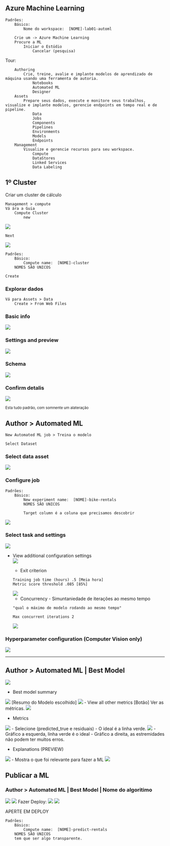 ## Azure Machine Learning

~~~
Padrões:
    Básico:
        Nome do workspace:  [NOME]-lab01-automl
~~~

~~~
    Crie um -> Azure Machine Learning
    Procure a ML
        Iniciar o Estúdio
            Cancelar (pesquisa)
~~~

Tour: 
~~~
    Authoring
        Crie, treine, avalie e implante modelos de aprendizado de máquina usando uma ferramenta de autoria.
            Notebooks
            Automated ML
            Designer
    Assets
        Prepare seus dados, execute e monitore seus trabalhos, visualize e implante modelos, gerencie endpoints em tempo real e de pipeline.
            Data
            Jobs
            Components
            Pipelines
            Environments
            Models
            Endpoints
    Management
        Visualize e gerencie recursos para seu workspace.
            Compute
            DataStores
            Linked Services
            Data Labeling
~~~

## 1º Cluster

Criar um cluster de cálculo

~~~
Management > compute
Vá ára a Guia
    Compute Cluster
        new
~~~
<img src="IMGS/conf1.png">

~~~
Next
~~~
<img src="IMGS/conf2.png">

~~~
Padrões:
    Básico:
        Compute name:  [NOME]-cluster
    NOMES SÃO UNICOS
~~~

~~~
Create
~~~

### Explorar dados

~~~
Vá para Assets > Data
    Create > From Web Files
~~~

### Basic info

<img src="IMGS/dataset1.png">

### Settings and preview

<img src="IMGS/dataset2.png">

### Schema

<img src="IMGS/dataset3.png">

### Confirm detalis

<img src="IMGS/dataset4.png">

<sub>Esta tudo padrão, com somnente um alateração</sub>

## Author > Automated ML

~~~
New Automated ML job > Treina o modelo

Select Dataset
~~~

### Select data asset

<img src="IMGS/automatedml1.png">


### Configure job

~~~
Padrões:
    Básico:
        New experiment name:  [NOME]-bike-rentals
        NOMES SÃO UNICOS

        Target column é a coluna que precisamos descobrir
~~~

<img src="IMGS/automatedml2.png">

### Select task and settings

<img src="IMGS/automatedml3.png">

- View additional configuration settings   
  <img src="IMGS/automatedml3-1.png">
    - Exit criterion
    ~~~
    Training job time (hours) .5 [Meia hora]
    Metric score threshold .085 [85%]
    ~~~
    <img src="IMGS/automatedml3-2.png">

    - Concurrency - Simuntaniedade de iterações ao mesmo tempo
    ~~~
    "qual o máximo de modelo rodando ao mesmo tempo"

    Max concurrent iterations 2
    ~~~
    <img src="IMGS/automatedml3-3.png">

###  Hyperparameter configuration (Computer Vision only)

<img src="IMGS/automatedml4.png">

---

## Author > Automated ML | Best Model

<img src="IMGS/bestmodel1.png">

- Best model summary
<img src="IMGS/bestmodel2.png">
[Resumo do Modelo escolhido]
<img src="IMGS/bestmodel3.png">
    - View all other metrics [Botão] Ver as métricas.
    <img src="IMGS/bestmodel4.png">

-   Metrics 
<img src="IMGS/metrics1.png">
    - Selecione (predicted_true e residuais) 
    - O ideal é a linha verde.
<img src="IMGS/metrics2.png">
    - Gráfico a esquerda, linha verde é o ideal
    - Gráfico a direita, as estremidades não podem ter muitos erros.


- Explanations (PREVIEW)
<img src="IMGS/preview1.png">
    - Mostra o que foi relevante para fazer a ML
    <img src="IMGS/preview2.png">

## Publicar a ML

### Author > Automated ML | Best Model | Nome do algoritimo

<img src="IMGS/bestmodel2.png">
<img src="IMGS/bestmodel3.png">
Fazer Deploy:
<img src="IMGS/deploy1.png">
<img src="IMGS/deploy2.png">

APERTE EM DEPLOY

~~~
Padrões:
    Básico:
        Compute name:  [NOME]-predict-rentals
    NOMES SÃO UNICOS
    tem que ser algo transparente.
~~~
